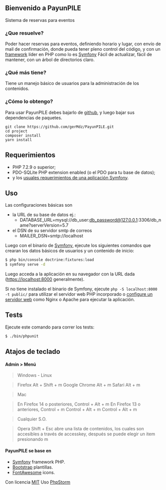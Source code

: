 ## Bienvenido a PayunPILE

Sistema de reservas para eventos


### ¿Que resuelve?
Poder hacer reservas para eventos, definiendo horario y lugar, 
con envío de mail de confirmación, donde pueda tener pleno control 
del código, y con un [framework][1] líder en PHP como lo es [Symfony][1]
Fácil de actualizar, fácil de mantener, con un árbol de directorios claro.

### ¿Qué más tiene?

Tiene un manejo básico de usuarios para la administración de los contenidos.


### ¿Cómo lo obtengo?

Para usar PayunPILE debes bajarlo de [github][8], y luego bajar sus 
dependencias de paquetes.

```
git clone https://github.com/gerMdz/PayunPILE.git
cd project
composer install
yarn install 
```


Requerimientos
------------

* PHP 7.2.9 o superior;
* PDO-SQLite PHP extension enabled (o el PDO para tu base de datos);
* y los [usuales requerimientos de una aplicación Symfony][2].

Uso
-----

Las configuraciones básicas son
* la URL de su base de datos ej.:
    * DATABASE_URL=mysql://db_user:db_password@127.0.0.1:3306/db_name?serverVersion=5.7
* el DSN de su servidor smtp de correos
    * MAILER_DSN=smtp://localhost

Luego con el binario de [Symfony][4], ejecute los siguientes comandos que crearan los datos básicos de usuarios y un contenido de inicio:

```bash
$ php bin/console doctrine:fixtures:load
$ symfony serve -d
```

Luego acceda a la aplicación en su navegador con la URL dada (<https://localhost:8000> generalmente).

Si no tiene instalado el binario de Symfony, ejecute `php -S localhost:8000 -t public/`
para utilizar el servidor web PHP incorporado o [configure un servidor web][3] como Nginx o
Apache para ejecutar la aplicación.

Tests
-----

Ejecute este comando para correr los tests:

```bash
$ ./bin/phpunit
```


## Atajos de teclado

#### Admin > Menú
> Windows - Linux


>Firefox 	Alt + Shift + m
Google Chrome 	Alt + m
Safari 	Alt + m


> Mac

>En Firefox 14 o posteriores, Control + Alt + m
En Firefox 13 o anteriores, Control + m
Control + Alt + m
Control + Alt + m

> Cualquier S.O.

>Opera 	Shift + Esc abre una lista de contenidos, los cuales son accesibles a través de accesskey, después se puede elegir un item presionando m


#### PayunPILE se base en
- [Symfony][1] framework PHP.
- [Bootstrap](https://getbootstrap.com/) plantillas.
- [FontAwesome](https://fortawesome.github.io/Font-Awesome/) icons.

Con licencia [MIT](https://github.com/gerMdz/PayunPILE/blob/main/LICENSE)
Uso [PhpStorm][5]


[1]: https://symfony.com
[2]: https://symfony.com/doc/current/reference/requirements.html
[3]: https://symfony.com/doc/current/cookbook/configuration/web_server_configuration.html
[4]: https://symfony.com/download
[5]: https://jb.gg/OpenSource.
[6]: https://github.com/gerMdz/payunpile
[7]: https://germdz.github.io/incalinks/
[8]: https://github.com/gerMdz/PayunPILE.git
